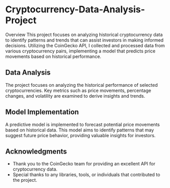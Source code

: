# Cryptocurrency-Data-Analysis-Project
Overview This project focuses on analyzing historical cryptocurrency data to identify patterns and trends that can assist investors in making informed decisions. Utilizing the CoinGecko API, I collected and processed data from various cryptocurrency pairs, implementing a model that predicts price movements based on historical performance.




## Data Analysis

The project focuses on analyzing the historical performance of selected cryptocurrencies. Key metrics such as price movements, percentage changes, and volatility are examined to derive insights and trends.

## Model Implementation

A predictive model is implemented to forecast potential price movements based on historical data. This model aims to identify patterns that may suggest future price behavior, providing valuable insights for investors.

## Acknowledgments

- Thank you to the CoinGecko team for providing an excellent API for cryptocurrency data.
- Special thanks to any libraries, tools, or individuals that contributed to the project.
